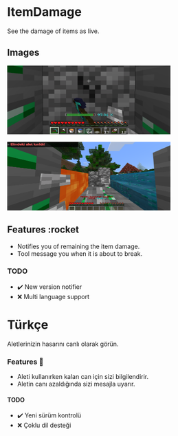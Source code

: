 # ItemDamage
See the damage of items as live.

## Images
<img src="meta/image1.PNG" height="160" width="380"></img>

<img src="meta/image2.PNG" height="160" width="380"></img>

## Features :rocket
- Notifies you of remaining the item damage.
- Tool message you when it is about to break.

### TODO
- :heavy_check_mark: New version notifier
- :x: Multi language support

# Türkçe
Aletlerinizin hasarını canlı olarak görün.

### Features :rocket:
- Aleti kullanırken kalan can için sizi bilgilendirir.
- Aletin canı azaldığında sizi mesajla uyarır.

#### TODO
- :heavy_check_mark: Yeni sürüm kontrolü
- :x: Çoklu dil desteği